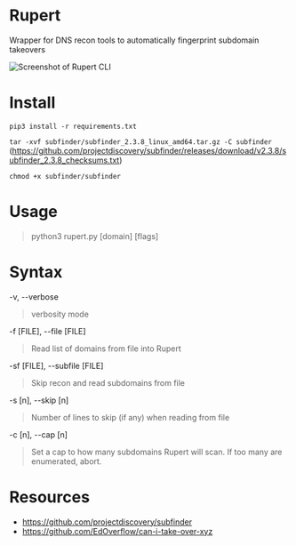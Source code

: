 # Rupert
Wrapper for DNS recon tools to automatically fingerprint subdomain takeovers

![Screenshot of Rupert CLI](https://i.imgur.com/y7FQIG2.png)


# Install
`pip3 install -r requirements.txt`

`tar -xvf subfinder/subfinder_2.3.8_linux_amd64.tar.gz -C subfinder`
(https://github.com/projectdiscovery/subfinder/releases/download/v2.3.8/subfinder_2.3.8_checksums.txt)

`chmod +x subfinder/subfinder`


# Usage
> python3 rupert.py [domain] [flags]


# Syntax
-v, --verbose
> verbosity mode

-f [FILE], --file [FILE]
> Read list of domains from file into Rupert

-sf [FILE], --subfile [FILE]
> Skip recon and read subdomains from file

-s [n], --skip [n]
> Number of lines to skip (if any) when reading from file

-c [n], --cap [n]
> Set a cap to how many subdomains Rupert will scan. If too many are enumerated, abort.


# Resources
* https://github.com/projectdiscovery/subfinder
* https://github.com/EdOverflow/can-i-take-over-xyz
